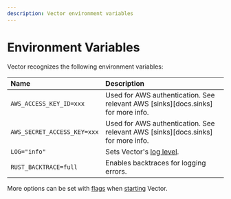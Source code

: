 ```yaml
---
description: Vector environment variables
---
```


# Environment Variables

Vector recognizes the following environment variables:

| Name                        | Description                                                                      |
|:----------------------------|:---------------------------------------------------------------------------------|
| `AWS_ACCESS_KEY_ID=xxx`     | Used for AWS authentication. See relevant AWS [sinks][docs.sinks] for more info. |
| `AWS_SECRET_ACCESS_KEY=xxx` | Used for AWS authentication. See relevant AWS [sinks][docs.sinks] for more info. |
| `LOG="info"`                | Sets Vector's [log level][docs.monitoring.logs].                                 |
| `RUST_BACKTRACE=full`       | Enables backtraces for logging errors.                                           |

More options can be set with [flags][docs.starting.flags] when
[starting][docs.starting] Vector.


[docs.monitoring.logs]: ../../usage/administration/monitoring.md#logs
[docs.starting.flags]: ../../usage/administration/starting.md#flags
[docs.starting]: ../../usage/administration/starting.md
